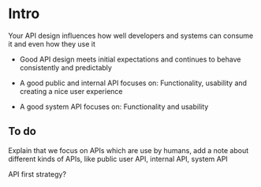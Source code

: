 # Intro

Your API design influences how well developers and systems can consume it and even how they use it

- Good API design meets initial expectations and continues to behave consistently and predictably

- A good public and internal API focuses on: Functionality, usability and creating a nice user experience

- A good system API focuses on: Functionality and usability

## To do

Explain that we focus on APIs which are use by humans, add a note about different kinds of APIs, like public user API, internal API, system API

API first strategy?